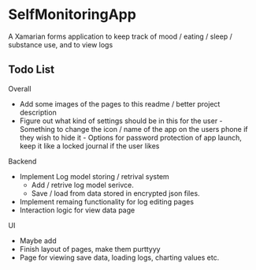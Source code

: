 # SelfMonitoringApp
A Xamarian forms application to keep track of mood / eating / sleep / substance use, and to view logs

Todo List
-----------------------

Overall
- Add some images of the pages to this readme / better project description
- Figure out what kind of settings should be in this for the user
      - Something to change the icon / name of the app on the users phone if they wish to hide it
      - Options for password protection of app launch, keep it like a locked journal if the user likes

Backend
- Implement Log model storing / retrival system
  - Add / retrive log model serivce.
  - Save / load from data stored in encrypted json files.
- Implement remaing functionality for log editing pages
- Interaction logic for view data page

UI
- Maybe add
- Finish layout of pages, make them purttyyy
- Page for viewing save data, loading logs, charting values etc.
